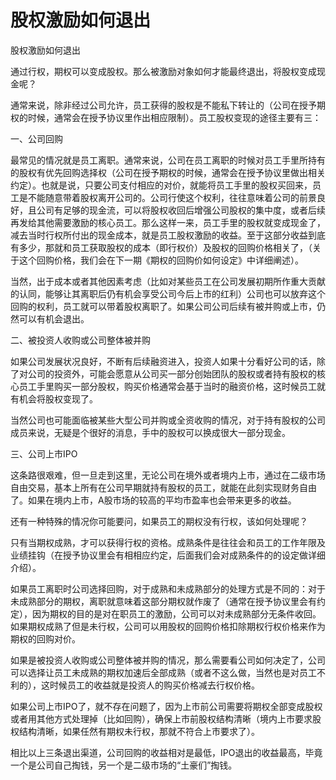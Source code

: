# 股权激励如何退出

股权激励如何退出

通过行权，期权可以变成股权。那么被激励对象如何才能最终退出，将股权变成现金呢？

通常来说，除非经过公司允许，员工获得的股权是不能私下转让的（公司在授予期权的时候，通常会在授予协议里作出相应限制）。员工股权变现的途径主要有三：

一、公司回购

最常见的情况就是员工离职。通常来说，公司在员工离职的时候对员工手里所持有的股权有优先回购选择权（公司在授予期权的时候，通常会在授予协议里做出相关约定）。也就是说，只要公司支付相应的对价，就能将员工手里的股权买回来，员工是不能随意带着股权离开公司的。公司行使这个权利，往往意味着公司的前景良好，且公司有足够的现金流，可以将股权收回后增强公司股权的集中度，或者后续再发给其他需要激励的核心员工。那么这样一来，员工手里的股权就变成现金了，减去当时行权所付出的现金成本，就是员工股权激励的收益。至于这部分收益到底有多少，那就和员工获取股权的成本（即行权价）及股权的回购价格相关了，（关于这个回购价格，我们会在下一期《期权的回购价如何设定》中详细阐述）。

当然，出于成本或者其他因素考虑（比如对某些员工在公司发展初期所作重大贡献的认同，能够让其离职后仍有机会享受公司今后上市的红利）公司也可以放弃这个回购的权利，员工就可以带着股权离职了。如果公司公司后续有被并购或上市，仍然可以有机会退出。

二、被投资人收购或公司整体被并购

如果公司发展状况良好，不断有后续融资进入，投资人如果十分看好公司的话，除了对公司的投资外，可能会愿意从公司买一部分创始团队的股权或者持有股权的核心员工手里购买一部分股权，购买价格通常会基于当时的融资价格，这时候员工就有机会将股权变现了。

当然公司也可能面临被某些大型公司并购或全资收购的情况，对于持有股权的公司成员来说，无疑是个很好的消息，手中的股权可以换成很大一部分现金。

三、公司上市IPO

这条路很艰难，但一旦走到这里，无论公司在境外或者境内上市，通过在二级市场自由交易，基本上所有在公司早期就持有股权的员工，就能在此刻实现财务自由了。如果在境内上市，A股市场的较高的平均市盈率也会带来更多的收益。

还有一种特殊的情况你可能要问，如果员工的期权没有行权，该如何处理呢？

只有当期权成熟，才可以获得行权的资格。成熟条件是往往会和员工的工作年限及业绩挂钩（在授予协议里会有相相应约定，后面我们会对成熟条件的的设定做详细介绍）。

如果员工离职时公司选择回购，对于成熟和未成熟部分的处理方式是不同的：对于未成熟部分的期权，离职就意味着这部分期权就作废了（通常在授予协议里会有约定），因为期权的目的是对在职员工的激励，公司可以对未成熟部分无条件收回。如果期权成熟了但是未行权，公司可以用股权的回购价格扣除期权行权价格来作为期权的回购对价。

如果是被投资人收购或公司整体被并购的情况，那么需要看公司如何决定了，公司可以选择让员工未成熟的期权加速后全部成熟（或者不这么做，当然也是对员工不利的），这时候员工的收益就是投资人的购买价格减去行权价格。

如果公司上市IPO了，就不存在问题了，因为上市前公司需要将期权全部变成股权或者用其他方式处理掉（比如回购），确保上市前股权结构清晰（境内上市要求股权结构清晰，如果任然有期权未行权，那就不符合上市要求了）。

  相比以上三条退出渠道，公司回购的收益相对是最低，IPO退出的收益最高，毕竟一个是公司自己掏钱，另一个是二级市场的“土豪们”掏钱。

